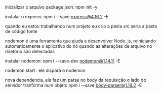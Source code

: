 inicializar o arquivo package.json: npm init -y

instalar o express: npm i --save express@4.16.2 -E


quando eu estou trabalhando num projeto eu crio a pasta src seria a pasta de código fonte

nodemon é uma ferramenta que ajuda a desenvolver Node. js, reiniciando automaticamente o aplicativo do nó quando as alterações de arquivo no diretório são detectadas

instalar nodemon: npm i --save-dev nodemon@1.14.11 -E

nodemon start : ele dispara o nodemon

nova dependencia, ele faz um parse no body da requisição
o lado do servidor tranforma num objeto
npm i --save body-parser@1.18.2 -E